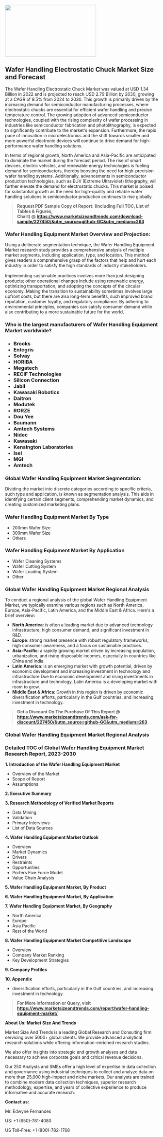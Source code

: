 <p><img class="alignnone size-medium wp-image-20088" src="https://ffe5etoiles.com/wp-content/uploads/2024/12/MST1-300x171.png" alt="" width="300" height="171" /></p><h2>Wafer Handling Electrostatic Chuck Market Size and Forecast</h2><p>The Wafer Handling Electrostatic Chuck Market was valued at USD 1.34 Billion in 2022 and is projected to reach USD 2.79 Billion by 2030, growing at a CAGR of 9.5% from 2024 to 2030. This growth is primarily driven by the increasing demand for semiconductor manufacturing processes, where electrostatic chucks are essential for efficient wafer handling and precise temperature control. The growing adoption of advanced semiconductor technologies, coupled with the rising complexity of wafer processing in industries like semiconductor fabrication and photolithography, is expected to significantly contribute to the market's expansion. Furthermore, the rapid pace of innovation in microelectronics and the shift towards smaller and more powerful electronic devices will continue to drive demand for high-performance wafer handling solutions.</p><p>In terms of regional growth, North America and Asia-Pacific are anticipated to dominate the market during the forecast period. The rise of smart devices, electric vehicles, and renewable energy technologies is fueling demand for semiconductors, thereby boosting the need for high-precision wafer handling systems. Additionally, advancements in semiconductor production technologies, such as EUV (Extreme Ultraviolet) lithography, will further elevate the demand for electrostatic chucks. This market is poised for substantial growth as the need for high-quality and reliable wafer handling solutions in semiconductor production continues to rise globally.</p></p><blockquote id="" class=""><strong>Request PDF Sample Copy of Report: (Including Full TOC, List of Tables &amp; Figures, Chart)&nbsp;@&nbsp;<strong><a href="https://www.marketsizeandtrends.com/download-sample/227450/&utm_source=github-GC&utm_medium=263" target="_blank">https://www.marketsizeandtrends.com/download-sample/227450/&utm_source=github-GC&utm_medium=263</a></strong></strong></blockquote><h3 id="" class="">Wafer Handling Equipment Market&nbsp;Overview and Projection:</h3><p id="" class="">Using a deliberate segmentation technique, the Wafer Handling Equipment Market research study provides a comprehensive analysis of multiple market segments, including application, type, and location. This method gives readers a comprehensive grasp of the factors that help and hurt each industry in order to satisfy the high standards of industry stakeholders. <br /> <br />Implementing sustainable practices involves more than just designing products; other operational changes include using renewable energy, optimizing transportation, and adopting the concepts of the circular economy. Making the transition to sustainability sometimes involves large upfront costs, but there are also long-term benefits, such improved brand reputation, customer loyalty, and regulatory compliance. By adhering to environmental principles, companies can satisfy consumer demand while also contributing to a more sustainable future for the world.</p><h3 id="" class="">Who is the largest manufacturers of&nbsp;Wafer Handling Equipment Market worldwide?</h3><h3 class=""><p><ul><li>Brooks </li><li> Entegris </li><li> Solvay </li><li> HORIBA </li><li> Megatech </li><li> RECIF Technologies </li><li> Silicon Connection </li><li> Jabil </li><li> Kawasaki Robotics </li><li> Daitron </li><li> Modutek </li><li> RORZE </li><li> Dou Yee </li><li> Baumann </li><li> Amtech Systems </li><li> Nidec </li><li> Kawasaki </li><li> Kensington Laboratories </li><li> Isel </li><li> MGI </li><li> Amtech</li></ul></p></h3><h3 id="" class="">Global&nbsp;Wafer Handling Equipment Market Segmentation:</h3><p id="" class="">Dividing the market into discrete categories according to specific criteria, such type and application, is known as segmentation analysis. This aids in identifying certain client segments, comprehending market dynamics, and creating customized marketing plans.</p><h3 id="" class="">Wafer Handling Equipment Market&nbsp;By Type</h3><p><p><ul><li>200mm Wafer Size</li><li> 300mm Wafer Size</li><li> Others</p></li></ul></p></p><h3 id="" class="">Wafer Handling Equipment Market&nbsp;By Application</h3><p class=""><p><ul><li>Wafer Cleaning Systems</li><li> Wafer Cutting System</li><li> Wafer Loading System</li><li> Other</li></ul></p></p><h3 id="" class="">Global Wafer Handling Equipment Market Regional Analysis</h3><p id="" class="">To conduct a regional analysis of the global Wafer Handling Equipment Market, we typically examine various regions such as North America, Europe, Asia-Pacific, Latin America, and the Middle East &amp; Africa. Here's a brief overview:</p><ul><li><strong>North America</strong>: is often a leading market due to advanced technology infrastructure, high consumer demand, and significant investment in R&amp;D.</li><li><strong>Europe</strong>: strong market presence with robust regulatory frameworks, high consumer awareness, and a focus on sustainable practices.</li><li><strong>Asia-Pacific</strong>: a rapidly growing market driven by increasing population, urbanization, and rising disposable incomes, especially in countries like China and India.</li><li><strong>Latin America</strong>: is an emerging market with growth potential, driven by economic development and increasing investment in technology and infrastructure.Due to economic development and rising investments in infrastructure and technology, Latin America is a developing market with room to grow.</li><li><strong>Middle East &amp; Africa</strong>: Growth in this region is driven by economic diversification efforts, particularly in the Gulf countries, and increasing investment in technology.</li></ul><blockquote id="" class=""><strong>Get a Discount On The Purchase Of This Report @ <strong><a href="https://www.marketsizeandtrends.com/ask-for-discount/227450/&utm_source=github-GC&utm_medium=263" target="_blank">https://www.marketsizeandtrends.com/ask-for-discount/227450/&utm_source=github-GC&utm_medium=263</a></strong></strong></blockquote><h3 id="" class="">Global Wafer Handling Equipment Market Regional Analysis</h3><h3 id="" class="">Detailed TOC of Global Wafer Handling Equipment Market Research Report, 2023-2030</h3><p id="" class=""><strong>1. Introduction of the Wafer Handling Equipment Market</strong></p><ul><li>Overview of the Market</li><li>Scope of Report</li><li>Assumptions</li></ul><p id="" class=""><strong>2. Executive Summary</strong></p><p id="" class=""><strong>3. Research Methodology of Verified Market Reports</strong></p><ul><li>Data Mining</li><li>Validation</li><li>Primary Interviews</li><li>List of Data Sources</li></ul><p id="" class=""><strong>4. Wafer Handling Equipment Market Outlook</strong></p><ul><li>Overview</li><li>Market Dynamics</li><li>Drivers</li><li>Restraints</li><li>Opportunities</li><li>Porters Five Force Model</li><li>Value Chain Analysis</li></ul><p id="" class=""><strong>5. Wafer Handling Equipment Market, By Product</strong></p><p id="" class=""><strong>6. Wafer Handling Equipment Market, By Application</strong></p><p id="" class=""><strong>7. Wafer Handling Equipment Market, By Geography</strong></p><ul><li>North America</li><li>Europe</li><li>Asia Pacific</li><li>Rest of the World</li></ul><p id="" class=""><strong>8. Wafer Handling Equipment Market Competitive Landscape</strong></p><ul><li>Overview</li><li>Company Market Ranking</li><li>Key Development Strategies</li></ul><p id="" class=""><strong>9. Company Profiles</strong></p><p id="" class=""><strong>10. Appendix</strong></p><ul><li>diversification efforts, particularly in the Gulf countries, and increasing investment in technology.</li></ul><blockquote id="" class=""><strong>For More Information or Query, visit <strong><strong><a href="https://www.marketsizeandtrends.com/report/wafer-handling-equipment-market/" target="_blank">https://www.marketsizeandtrends.com/report/wafer-handling-equipment-market/</a></strong></strong></strong></blockquote><p id="" class=""><strong>About Us: Market Size And Trends</strong></p><p id="" class="">Market Size And Trends is a leading Global Research and Consulting firm servicing over 5000+ global clients. We provide advanced analytical research solutions while offering information-enriched research studies.</p><p id="" class="">We also offer insights into strategic and growth analyses and data necessary to achieve corporate goals and critical revenue decisions.</p><p id="" class="">Our 250 Analysts and SMEs offer a high level of expertise in data collection and governance using industrial techniques to collect and analyze data on more than 25,000 high-impact and niche markets. Our analysts are trained to combine modern data collection techniques, superior research methodology, expertise, and years of collective experience to produce informative and accurate research.</p><p id="" class=""><strong>Contact us:</strong></p><p id="" class="">Mr. Edwyne Fernandes</p><p id="" class="">US: +1 (650)-781-4080</p><p id="" class="">US Toll-Free: +1 (800)-782-1768</p>
